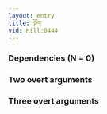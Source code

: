 ```yaml
---
layout: entry
title: སྔོག་
vid: Hill:0444
---
```

### Dependencies (N = 0)


### Two overt arguments


### Three overt arguments
